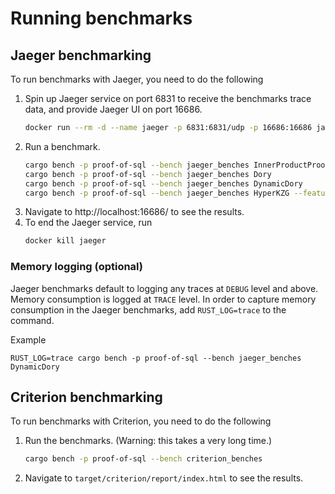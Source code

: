 # Running benchmarks

## Jaeger benchmarking

To run benchmarks with Jaeger, you need to do the following

1. Spin up Jaeger service on port 6831 to receive the benchmarks trace data, and provide Jaeger UI on port 16686.
    ```bash
    docker run --rm -d --name jaeger -p 6831:6831/udp -p 16686:16686 jaegertracing/all-in-one:1.62.0
    ```
2. Run a benchmark.
    ```bash
    cargo bench -p proof-of-sql --bench jaeger_benches InnerProductProof
    cargo bench -p proof-of-sql --bench jaeger_benches Dory
    cargo bench -p proof-of-sql --bench jaeger_benches DynamicDory
    cargo bench -p proof-of-sql --bench jaeger_benches HyperKZG --features="hyperkzg"
    ```
3. Navigate to http://localhost:16686/ to see the results.
4. To end the Jaeger service, run
    ```bash
    docker kill jaeger
    ```

### Memory logging (optional)

Jaeger benchmarks default to logging any traces at `DEBUG` level and above. Memory consumption is logged at `TRACE` level. In order to capture memory consumption in the Jaeger benchmarks, add `RUST_LOG=trace` to the command.

Example
```
RUST_LOG=trace cargo bench -p proof-of-sql --bench jaeger_benches DynamicDory
```

## Criterion benchmarking

To run benchmarks with Criterion, you need to do the following

1. Run the benchmarks. (Warning: this takes a very long time.)
    ```bash
    cargo bench -p proof-of-sql --bench criterion_benches
    ```
2. Navigate to `target/criterion/report/index.html` to see the results.
